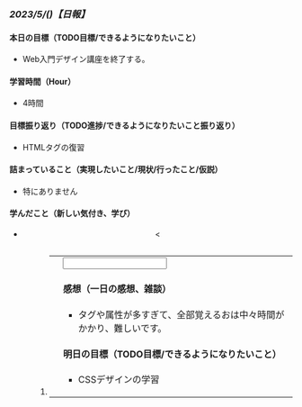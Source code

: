 ### *2023/5/()【日報】*

#### 本日の目標（TODO目標/できるようになりたいこと）
+ Web入門デザイン講座を終了する。
#### 学習時間（Hour）
+ 4時間
#### 目標振り返り（TODO進捗/できるようになりたいこと振り返り）
+ HTMLタグの復習
#### 詰まっていること（実現したいこと/現状/行ったこと/仮説）
+ 特にありません
#### 学んだこと（新しい気付き、学び）
+ <!doctype html><html><head><body><header><<h1~6><p><img><a><ul><ol><li><table><tr><th><td><form><input>
#### 感想（一日の感想、雑談）
+ タグや属性が多すぎて、全部覚えるおは中々時間がかかり、難しいです。
#### 明日の目標（TODO目標/できるようになりたいこと）
+ CSSデザインの学習